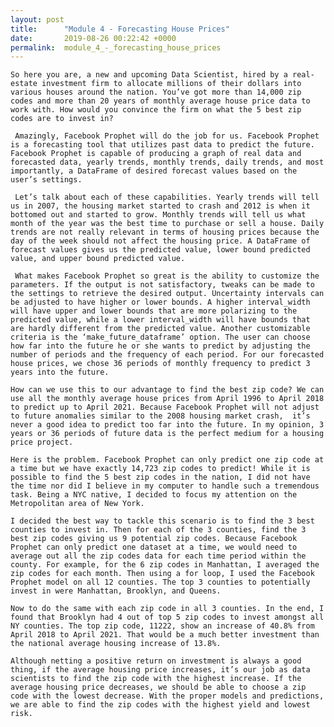 ```yaml
---
layout: post
title:      "Module 4 - Forecasting House Prices"
date:       2019-08-26 00:22:42 +0000
permalink:  module_4_-_forecasting_house_prices
---
```



	So here you are, a new and upcoming Data Scientist, hired by a real-estate investment firm to allocate millions of their dollars into various houses around the nation. You’ve got more than 14,000 zip codes and more than 20 years of monthly average house price data to work with. How would you convince the firm on what the 5 best zip codes are to invest in?
	
	 Amazingly, Facebook Prophet will do the job for us. Facebook Prophet is a forecasting tool that utilizes past data to predict the future. Facebook Prophet is capable of producing a graph of real data and forecasted data, yearly trends, monthly trends, daily trends, and most importantly, a DataFrame of desired forecast values based on the user’s settings.
	 
	 Let’s talk about each of these capabilities. Yearly trends will tell us in 2007, the housing market started to crash and 2012 is when it bottomed out and started to grow. Monthly trends will tell us what month of the year was the best time to purchase or sell a house. Daily trends are not really relevant in terms of housing prices because the day of the week should not affect the housing price. A DataFrame of forecast values gives us the predicted value, lower bound predicted value, and upper bound predicted value.
	 
	 What makes Facebook Prophet so great is the ability to customize the parameters. If the output is not satisfactory, tweaks can be made to the settings to retrieve the desired output. Uncertainty intervals can be adjusted to have higher or lower bounds. A higher interval_width will have upper and lower bounds that are more polarizing to the predicted value, while a lower interval_width will have bounds that are hardly different from the predicted value. Another customizable criteria is the ‘make_future_dataframe’ option. The user can choose how far into the future he or she wants to predict by adjusting the number of periods and the frequency of each period. For our forecasted house prices, we chose 36 periods of monthly frequency to predict 3 years into the future.
	 
	How can we use this to our advantage to find the best zip code? We can use all the monthly average house prices from April 1996 to April 2018 to predict up to April 2021. Because Facebook Prophet will not adjust to future anomalies similar to the 2008 housing market crash,  it’s never a good idea to predict too far into the future. In my opinion, 3 years or 36 periods of future data is the perfect medium for a housing price project.
	
	Here is the problem. Facebook Prophet can only predict one zip code at a time but we have exactly 14,723 zip codes to predict! While it is possible to find the 5 best zip codes in the nation, I did not have the time nor did I believe in my computer to handle such a tremendous task. Being a NYC native, I decided to focus my attention on the Metropolitan area of New York.
	
	I decided the best way to tackle this scenario is to find the 3 best counties to invest in. Then for each of the 3 counties, find the 3 best zip codes giving us 9 potential zip codes. Because Facebook Prophet can only predict one dataset at a time, we would need to average out all the zip codes data for each time period within the county. For example, for the 6 zip codes in Manhattan, I averaged the zip codes for each month. Then using a for loop, I used the Facebook Prophet model on all 12 counties. The top 3 counties to potentially invest in were Manhattan, Brooklyn, and Queens.
	
	Now to do the same with each zip code in all 3 counties. In the end, I found that Brooklyn had 4 out of top 5 zip codes to invest amongst all NY counties. The top zip code, 11222, show an increase of 40.8% from April 2018 to April 2021. That would be a much better investment than the national average housing increase of 13.8%.
	
	Although netting a positive return on investment is always a good thing, if the average housing price increases, it’s our job as data scientists to find the zip code with the highest increase. If the average housing price decreases, we should be able to choose a zip code with the lowest decrease. With the proper models and predictions, we are able to find the zip codes with the highest yield and lowest risk.

